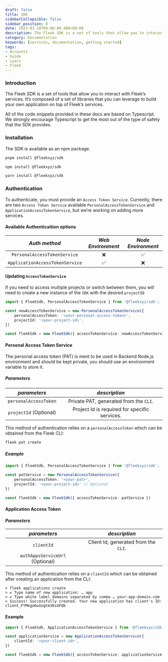 ```yaml
---
draft: false
title: SDK
sidebarCollapsible: false
sidebar_position: 8
date: 2023-01-10T09:00:00.000+00:00
description: The Fleek SDK is a set of tools that allow you to interact with Fleek’s services. It’s composed of a set of libraries that you can leverage to build your own application on top of Fleek’s services.
category: Documentation
keywords: [services, documentation, getting started]
tags:
- Accounts
- Guide
- Learn
- Fleek
---
```


### Introduction

The Fleek SDK is a set of tools that allow you to interact with Fleek’s services. It’s composed of a set of libraries that you can leverage to build your own application on top of Fleek’s services.

All of the code snippets provided in these docs are based on Typescript. We strongly encourage Typescript to get the most out of the type of safety that the SDK provides.

### Installation

The SDK is available as an npm package.

```bash copy
pnpm install @fleekxyz/sdk
```

```bash copy
npm install @fleekxyz/sdk
```

```bash copy
yarn install @fleekxyz/sdk
```

### Authentication
To authenticate, you must provide an `Access Token Service`. Currently, there are two `Access Token Service` available `PersonalAccessTokenService` and `ApplicationAccessTokenService`, but we’re working on adding more services.

#### Available Authenticaition options

|*Auth method*|*Web Environment*|*Node Environment*|
|:----------:|:-----------:|:----:|
|`PersonalAccessTokenService`|❌|✅|
|`ApplicationAccessTokenService`|✅|❌|

#### Updating `AccessTokenService`

If you need to access multiple projects or switch between them, you will need to create a new instance of the `SDK` with the desired `projectID`

```typescript copy
import { FleekSdk, PersonalAccessTokenService } from '@fleekxyz/sdk';

const newAccessTokenService = new PersonalAccessTokenService({
	personalAccessToken: '<your-personal-access-token>',
	projectId: '<your-project-id>',
})

const fleekSdk = new FleekSdk({ accessTokenService: newAccessTokenService });
```

#### Personal Access Token Service

The personal access token (PAT) is ment to be used in Backend Node.js environment and should be kept private, you should use an environment variable to store it.

##### *Parameters*
  |*parameters*|*description*|
  |:----------:|:-----------:|
  |`personalAccessToken`|Private PAT, generated from the `CLI`.|
  |`projectId` (Optional)|Project Id is required for specific services.|

  This method of authentication relies on a `personalAccessToken` which can be obtained from the Fleek CLI:

  ```bash copy
  fleek pat create
  ```

##### Example
```typescript copy
import { FleekSdk, PersonalAccessTokenService } from '@fleekxyz/sdk';

const patService = new PersonalAccessTokenService({
    personalAccessToken: '<your-pat>',
    projectId: '<your-project-id>' // Optional
})

const fleekSdk = new FleekSdk({ accessTokenService: patService })
```

#### Application Access Token

#### *Parameters*
|*parameters*|*description*|
|:----------:|:-----------:|
|`clientId`|Client Id, generated from the `CLI`.|
|`authAppsServiceUrl` (Optional)| |

This method of authentication relies on a `clientId` which can be obtained after creating an application from the CLI:

```shellscript filename="Create an Application and Generating a ClientId" copy
> fleek applications create
> ✔ Type name of new application: … app
> ✔ Type white label domains separated by comma … your-app-domain.com
> Success! Successfully created. Your new application has client's ID: client_FYMego6wIogtm36sUFQb
```

#### Example
```typescript copy
import { FleekSdk, ApplicationAccessTokenService } from '@fleekxyz/sdk';

const applicationService = new ApplicationAccessTokenService({
    clientId: '<your-client-id>',
})

const fleekSdk = new FleekSdk({ accessTokenService: applicationService })
```
